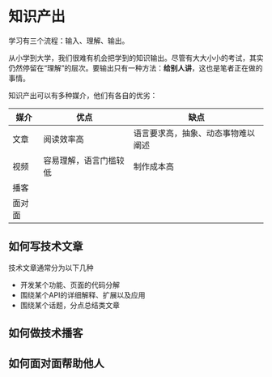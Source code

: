 # 知识产出

学习有三个流程：输入、理解、输出。

从小学到大学，我们很难有机会把学到的知识输出。尽管有大大小小的考试，其实仍然停留在“理解”的层次。要输出只有一种方法：**给别人讲**，这也是笔者正在做的事情。

知识产出可以有多种媒介，他们有各自的优劣：

| 媒介 | 优点 | 缺点 |
| --- | --- | --- |
| 文章 | 阅读效率高 | 语言要求高，抽象、动态事物难以阐述 |
| 视频 | 容易理解，语言门槛较低 | 制作成本高 |
| 播客 |  |  |
| 面对面 |  |  |

## 如何写技术文章

技术文章通常分为以下几种

- 开发某个功能、页面的代码分解
- 围绕某个API的详细解释、扩展以及应用
- 围绕某个话题，分点总结类文章

## 如何做技术播客

## 如何面对面帮助他人